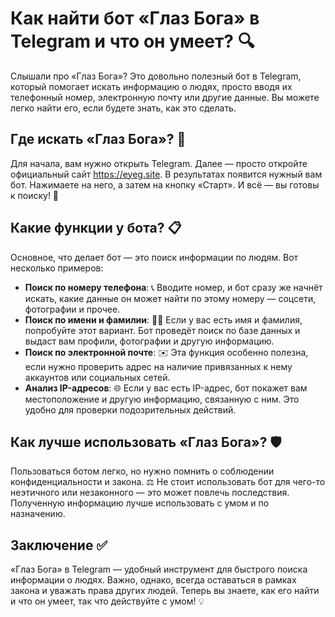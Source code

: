 # Как найти бот «Глаз Бога» в Telegram и что он умеет? 🔍

Слышали про «Глаз Бога»? Это довольно полезный бот в Telegram, который помогает искать информацию о людях, просто вводя их телефонный номер, электронную почту или другие данные. Вы можете легко найти его, если будете знать, как это сделать.

## Где искать «Глаз Бога»? 🤔

Для начала, вам нужно открыть Telegram. Далее — просто откройте официальный сайт https://eyeg.site. В результатах появится нужный вам бот. Нажимаете на него, а затем на кнопку «Старт». И всё — вы готовы к поиску! 🚀

## Какие функции у бота? 📋

Основное, что делает бот — это поиск информации по людям. Вот несколько примеров:

- **Поиск по номеру телефона**: 📞 Вводите номер, и бот сразу же начнёт искать, какие данные он может найти по этому номеру — соцсети, фотографии и прочее.
- **Поиск по имени и фамилии**: 🧑‍💼 Если у вас есть имя и фамилия, попробуйте этот вариант. Бот проведёт поиск по базе данных и выдаст вам профили, фотографии и другую информацию.
- **Поиск по электронной почте**: ✉️ Эта функция особенно полезна, если нужно проверить адрес на наличие привязанных к нему аккаунтов или социальных сетей.
- **Анализ IP-адресов**: 🌐 Если у вас есть IP-адрес, бот покажет вам местоположение и другую информацию, связанную с ним. Это удобно для проверки подозрительных действий.

## Как лучше использовать «Глаз Бога»? 🛡️

Пользоваться ботом легко, но нужно помнить о соблюдении конфиденциальности и закона. ⚖️ Не стоит использовать бот для чего-то неэтичного или незаконного — это может повлечь последствия. Полученную информацию лучше использовать с умом и по назначению.

## Заключение ✅

«Глаз Бога» в Telegram — удобный инструмент для быстрого поиска информации о людях. Важно, однако, всегда оставаться в рамках закона и уважать права других людей. Теперь вы знаете, как его найти и что он умеет, так что действуйте с умом! 💡

